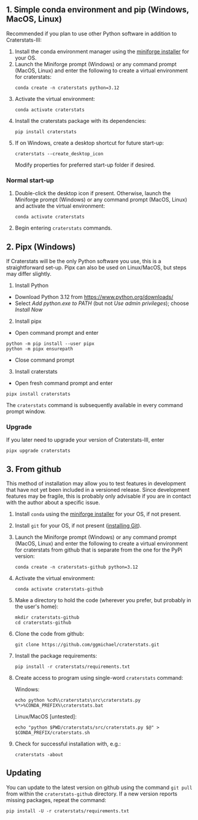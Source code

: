 
## 1. Simple conda environment and pip (Windows, MacOS, Linux)

Recommended if you plan to use other Python software in addition to Craterstats-III:

1. Install the conda environment manager using the [miniforge installer](https://github.com/conda-forge/miniforge#install) for your OS. 
1. Launch the Miniforge prompt (Windows) or any command prompt (MacOS, Linux) and enter the following to create a virtual environment for craterstats:
    ```
    conda create -n craterstats python=3.12
    ```
1. Activate the virtual environment:
   ```
   conda activate craterstats
   ```
1. Install the craterstats package with its dependencies:
   ```
   pip install craterstats
   ```
1. If on Windows, create a desktop shortcut for future start-up:
   ```
   craterstats --create_desktop_icon
   ```
   Modify properties for preferred start-up folder if desired.

### Normal start-up

1. Double-click the desktop icon if present. Otherwise, launch the Miniforge prompt (Windows) or any command prompt (MacOS, Linux) and activate the virtual environment:
   ```
   conda activate craterstats
   ```   
1. Begin entering `craterstats` commands.


## 2. Pipx (Windows)

If Craterstats will be the only Python software you use, this is a straightforward set-up. 
Pipx can also be used on Linux/MacOS, but steps may differ slightly.

1. Install Python
- Download Python 3.12 from https://www.python.org/downloads/
- Select _Add python.exe to PATH_ (but not _Use admin privileges_); choose _Install Now_

2. Install pipx

 - Open command prompt and enter
```
python -m pip install --user pipx
python -m pipx ensurepath
```
- Close command prompt

3. Install craterstats
 - Open fresh command prompt and enter 
```
pipx install craterstats
```
The `craterstats` command is subsequently available in every command prompt window.

### Upgrade

If you later need to upgrade your version of Craterstats-III, enter 
```
pipx upgrade craterstats
```

## 3. From github

This method of installation may allow you to test features in development that have not yet been included in a versioned release.
Since development features may be fragile, this is probably only advisable if you are in contact with the author about a specific issue.

1. Install `conda` using the [miniforge installer](https://github.com/conda-forge/miniforge#miniforge3) for your OS, if not present.
1. Install `git` for your OS, if not present ([installing Git](https://git-scm.com/book/en/v2/Getting-Started-Installing-Git)).
1. Launch the Miniforge prompt (Windows) or any command prompt (MacOS, Linux) and enter the following to create a virtual environment for craterstats from github that is separate from the one for the PyPi version:

    ```
    conda create -n craterstats-github python=3.12
    ```
1. Activate the virtual environment:

   ```
   conda activate craterstats-github
   ```
1. Make a directory to hold the code (wherever you prefer, but probably in the user's home):

   ```
   mkdir craterstats-github
   cd craterstats-github   
   ```
1. Clone the code from github:

   ```
   git clone https://github.com/ggmichael/craterstats.git
   ```
1. Install the package requirements:
   ```
   pip install -r craterstats/requirements.txt
   ```
1. Create access to program using single-word `craterstats` command:

   Windows:
   ```
   echo python %cd%\craterstats\src\craterstats.py %*>%CONDA_PREFIX%\craterstats.bat
   ```
   Linux/MacOS [untested]:
   ```
   echo "python $PWD/craterstats/src/craterstats.py $@" > $CONDA_PREFIX/craterstats.sh
   ```
1. Check for successful installation with, e.g.:
   ```
   craterstats -about
   ```

## Updating

You can update to the latest version on github using the command `git pull` from within the 
`craterstats-github` directory. If a new version reports missing packages, repeat the command:
   ```
   pip install -U -r craterstats/requirements.txt
   ```